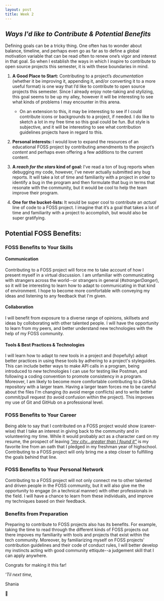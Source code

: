 ```yaml
---
layout: post
title: Week 2
---
```


## *Ways I'd like to Contribute & Potential Benefits*

Defining goals can be a tricky thing. One often has to wonder about balance, timeline, and perhaps even go as far as to define a global motivation variable that can be read often to renew one’s vigor and interest in that goal. So when I establish the ways in which I inspire to contribute to open source projects this semester, it is with these boundaries in mind. 

1) <b>A Good Place to Start:</b> Contributing to a project’s *documentation* (whether it be improving it, appending it, and/or converting it to a more useful format) is one way that I’d like to contribute to open source projects this semester. Since I already enjoy note-taking and stylizing, this goal seems to be up my alley, however it will be interesting to see what kinds of problems I may encounter in this arena.
    * On an extension to this, it may be interesting to see if I could contribute icons or backgrounds to a project, if needed. I do like to sketch a lot in my free time so this goal could be fun. But style is subjective, and it will be interesting to see what contribution guidelines projects have in regard to this.
    
3) <b>Personal interests: </b> I would love to expand the resources of an educational FOSS project by contributing amendments to the project’s *content* and perhaps even offering a few additions to the current content. 

4) <b>A *reach for the stars* kind of goal: </b> I’ve read a ton of bug reports when debugging my code, however, I’ve never actually submitted any bug reports. It will take a lot of time and familiarity with a project in order to identify a bug in the program and then formulate that bug in terms that resonate with the community, but it would be cool to help the team improve their program. 

5) <b>One for the bucket-lists: </b> It would be super cool to contribute an *actual* line of code to a FOSS project. I imagine that it’s a goal that takes a lot of time and familiarity with a project to accomplish, but would also be super gratifying.

## Potential FOSS Benefits:

### FOSS Benefits to Your Skills
#### Communication
Contributing to a FOSS project will force me to take account of how I present myself in a virtual discussion. I am unfamiliar with communicating with strangers across the world--or strangers in general (*#strangerDanger*), so it will be interesting to learn how to adapt to communicating in that kind of environment. I hope to become more comfortable with conveying my ideas and listening to any feedback that I'm given. 

#### Collaboration
I will benefit from exposure to a diverse range of opinions, skillsets and ideas by colloborating with other talented people. I will have the opportunity to learn from my peers, and better understand new technologies with the help of my FOSS community.

#### Tools & Best Practices & Technologies
I will learn how to adapt to new tools in a project and (hopefully) adopt better practices in using these tools by adhering to a project's styleguides. This can include better ways to make API calls in a program, being introduced to new technologies I can use for testing like Postman, and following a coding convention to promote consistency in a program. 
Moreover, I am likely to become more comfortable contributing to a GitHub repository with a larger team. Having a larger team forces me to be careful about the files I'm changing (to avoid merge conflicts) and to write better commit/pull request (to avoid confusion within the project). This improves my use of Git and GitHub on a professional level. 

### FOSS Benefits to Your Career
Being able to say that I contributed on a FOSS project would show (career-wise) that I take an interest in giving back to the community and in volunteering my time. While it would probably act as a character card on my resume, the prospect of leaving [*"my city...greater than I found it”*](https://www.thhs.qc.edu/apps/pages/index.jsp?uREC_ID=1268734&type=d&pREC_ID=1485492) is my favorite line from an oath that I pledged in my freshman year of highschool. Contributing to a FOSS project will only bring me a step closer to fulfilling the goals behind that line.

### FOSS Benefits to Your Personal Network
Contributing to a FOSS project will not only connect me to other talented and driven people in the FOSS community, but it will also give me the opportunity to engage (in a technical manner) with other professionals in the field. I will have a chance to learn from these individuals, and improve my techniques based on their feedback.

### Benefits from Preparation
Preparing to contribute to FOSS projects also has its benefits. For example, taking the time to read through the different kinds of FOSS projects out there impoves my familiarity with tools and projects that exist within the tech community. Moreover, by familiarizing myself on FOSS projects' contribution guidelines and their code of conduct rules, I will better develop my instincts acting with good community ettiqute--a judgement skill that I can apply anywhere. 

Congrats for making it this far!

*'Til next time,*

 Shania
 
 :mushroom:
